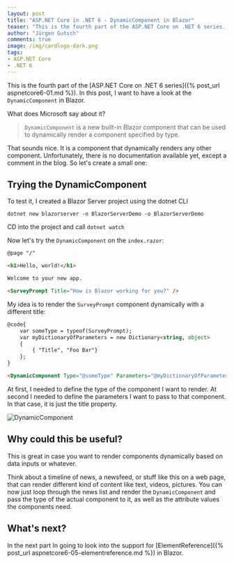 ```yaml
---
layout: post
title: "ASP.​NET Core in .NET 6 - DynamicComponent in Blazor"
teaser: "This is the fourth part of the ASP.NET Core on .NET 6 series. In this post, I want to have a look at the DynamicComponent in Blazor that can be used to dynamically render a component specified by type"
author: "Jürgen Gutsch"
comments: true
image: /img/cardlogo-dark.png
tags: 
- ASP.NET Core
- .NET 6
---
```


This is the fourth part of the [ASP.NET Core on .NET 6 series]({% post_url aspnetcore6-01.md %}). In this post, I want to have a look at the `DynamicComponent` in Blazor.

What does Microsoft say about it?

> `DynamicComponent` is a new built-in Blazor component that can be used to dynamically render a component specified by type.

That sounds nice. It is a component that dynamically renders any other component. Unfortunately, there is no documentation available yet, except a comment in the blog. So let's create a small one:

## Trying the DynamicComponent

To test it, I created a Blazor Server project using the dotnet CLI

~~~shell
dotnet new blazorserver -n BlazorServerDemo -o BlazorServerDemo
~~~

CD into the project and call `dotnet watch`

Now let's try the `DynamicComponent` on the `index.razor`:

~~~ html 
@page "/"

<h1>Hello, world!</h1>

Welcome to your new app.

<SurveyPrompt Title="How is Blazor working for you?" />
~~~

My idea is to render the `SurveyPrompt` component dynamically with a different title:

~~~html 
@code{
    var someType = typeof(SurveyPrompt);
    var myDictionaryOfParameters = new Dictionary<string, object>
    {
        { "Title", "Foo Bar"}
    };
}

<DynamicComponent Type="@someType" Parameters="@myDictionaryOfParameters" />
~~~

At first, I needed to  define the type of the component I want to render. At second I needed to define the parameters I want to pass to that component. In that case, it is just the title property.

![DynamicComponent]({{site.baseurl}}/img/aspnetcore6/dynamiccomponent.png)

## Why could this be useful?

This is great in case you want to render components dynamically based on data inputs or whatever.

Think about a timeline of news, a newsfeed, or stuff like this on a web page, that can render different kind of content like text, videos, pictures. You can now just loop through the news list and render the `DynamicComponent` and pass the type of the actual component to it, as well as the attribute values the components need.

## What's next?

In the next part In going to look into the support for [ElementReference]({% post_url aspnetcore6-05-elementreference.md %}) in Blazor.